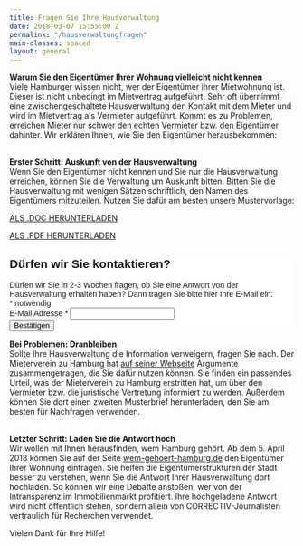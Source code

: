 ```yaml
---
title: Fragen Sie Ihre Hausverwaltung
date: 2018-03-07 15:55:00 Z
permalink: "/hausverwaltungfragen"
main-classes: spaced
layout: general
---
```


**Warum Sie den Eigentümer Ihrer Wohnung vielleicht nicht kennen**<br>
Viele Hamburger wissen nicht, wer der Eigentümer ihrer Mietwohnung ist. Dieser ist nicht unbedingt im Mietvertrag aufgeführt. Sehr oft übernimmt eine zwischengeschaltete Hausverwaltung den Kontakt mit dem Mieter und wird im Mietvertrag als Vermieter aufgeführt. Kommt es zu Problemen, erreichen Mieter nur schwer den echten Vermieter bzw. den Eigentümer dahinter. 
Wir erklären Ihnen, wie Sie den Eigentümer herausbekommen:<br><br>


**Erster Schritt: Auskunft von der Hausverwaltung**<br>
Wenn Sie den Eigentümer nicht kennen und Sie nur die Hausverwaltung erreichen, können Sie die Verwaltung um Auskunft bitten. Bitten Sie die Hausverwaltung mit wenigen Sätzen schriftlich, den Namen des Eigentümers mitzuteilen. Nutzen Sie dafür am besten unsere Mustervorlage:

[ALS .DOC HERUNTERLADEN](https://wem-gehoert-hamburg.de/assets/Mustervorlage_Hausverwaltung.doc)

[ALS .PDF HERUNTERLADEN](https://wem-gehoert-hamburg.de/assets/Mustervorlage_Hausverwaltung.pdf)

<!-- Begin MailChimp Signup Form -->
<link href="//cdn-images.mailchimp.com/embedcode/classic-10_7.css" rel="stylesheet" type="text/css">
<style type="text/css">
	#mc_embed_signup{background:#fff; clear:left; font:14px Helvetica,Arial,sans-serif; }
	/* Add your own MailChimp form style overrides in your site stylesheet or in this style block.
	   We recommend moving this block and the preceding CSS link to the HEAD of your HTML file. */
</style>
<div id="mc_embed_signup">
<form action="https://correctiv.us12.list-manage.com/subscribe/post?u=74b23e1b0af8c36eb217e01c1&amp;id=4a8c81f17b" method="post" id="mc-embedded-subscribe-form" name="mc-embedded-subscribe-form" class="validate" target="_blank" novalidate>
    <div id="mc_embed_signup_scroll">
	<h2>Dürfen wir Sie kontaktieren?</h2>
          Dürfen wir Sie in 2-3 Wochen fragen, ob Sie eine Antwort von der Hausverwaltung erhalten haben? Dann tragen Sie bitte hier Ihre E-Mail ein:
<div class="indicates-required"><span class="asterisk">*</span> notwendig</div>
<div class="mc-field-group">
	<label for="mce-EMAIL">E-Mail Adresse  <span class="asterisk">*</span>
</label>
	<input type="email" value="" name="EMAIL" class="required email" id="mce-EMAIL">
</div>
	<div id="mce-responses" class="clear">
		<div class="response" id="mce-error-response" style="display:none"></div>
		<div class="response" id="mce-success-response" style="display:none"></div>
	</div>    <!-- real people should not fill this in and expect good things - do not remove this or risk form bot signups-->
    <div style="position: absolute; left: -5000px;" aria-hidden="true"><input type="text" name="b_74b23e1b0af8c36eb217e01c1_4a8c81f17b" tabindex="-1" value=""></div>
    <div class="clear"><input type="submit" value="Bestätigen" name="subscribe" id="mc-embedded-subscribe" class="button"></div>
    </div>
</form>
</div>
<script type='text/javascript' src='//s3.amazonaws.com/downloads.mailchimp.com/js/mc-validate.js'></script><script type='text/javascript'>(function($) {window.fnames = new Array(); window.ftypes = new Array();fnames[0]='EMAIL';ftypes[0]='email';}(jQuery));var $mcj = jQuery.noConflict(true);</script>
<!--End mc_embed_signup--> 

**Bei Problemen: Dranbleiben**<br>
Sollte Ihre Hausverwaltung die Information verweigern, fragen Sie nach. Der Mieterverein zu Hamburg hat [auf seiner Webseite](https://www.mieterverein-hamburg.de/de/aktuelles/meldungen/meldung/wer-ist-mein-vermieter-wem-gehoert-meine-mietwohnung/index.html) Argumente zusammengetragen, die Sie dafür nutzen können. Sie finden ein passendes Urteil, was der Mieterverein zu Hamburg erstritten hat, um über den Vermieter bzw. die juristische Vertretung informiert zu werden. Außerdem können Sie dort einen zweiten Musterbrief herunterladen, den Sie am besten für Nachfragen verwenden.
<br><br>

**Letzter Schritt: Laden Sie die Antwort hoch**<br>
Wir wollen mit Ihnen herausfinden, wem Hamburg gehört. Ab dem 5. April 2018 können Sie auf der Seite [wem-gehoert-hamburg.de](https://wem-gehoert-hamburg.de/) den Eigentümer Ihrer Wohnung eintragen. Sie helfen die Eigentümerstrukturen der Stadt besser zu verstehen, wenn Sie die Antwort Ihrer Hausverwaltung dort hochladen. So können wir eine Debatte anstoßen, wer von der Intransparenz im Immobilienmarkt profitiert. Ihre hochgeladene Antwort wird nicht öffentlich stehen, sondern allein von CORRECTIV-Journalisten vertraulich für Recherchen verwendet. 

Vielen Dank für Ihre Hilfe!